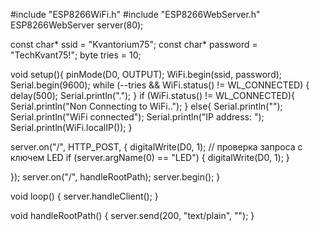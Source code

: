 #include "ESP8266WiFi.h"
#include "ESP8266WebServer.h"
ESP8266WebServer server(80);

const char* ssid = "Kvantorium75"; 
const char* password = "TechKvant75!";
byte tries = 10; 

void setup(){
  pinMode(D0, OUTPUT);
  WiFi.begin(ssid, password);
  Serial.begin(9600);
  while (--tries && WiFi.status() != WL_CONNECTED) {
    delay(500);
    Serial.println(".");
  }
  if (WiFi.status() != WL_CONNECTED){
    Serial.println("Non Connecting to WiFi..");
  } else{
    Serial.println("");
    Serial.println("WiFi connected");
    Serial.println("IP address: ");
    Serial.println(WiFi.localIP());
  }

  server.on("/", HTTP_POST, []() {
      digitalWrite(D0, 1);
    // проверка запроса с ключем LED
    if (server.argName(0) == "LED") {
      digitalWrite(D0, 1);
    }
    
  });
  server.on("/", handleRootPath);
  server.begin();
}

void loop() {
  server.handleClient(); 
}

void handleRootPath() {
  server.send(200, "text/plain", "");
}
